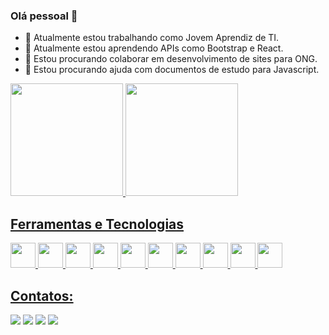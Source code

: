 ###  Olá pessoal 👋

- 🔭 Atualmente estou trabalhando como Jovem Aprendiz de TI.
- 🌱 Atualmente estou aprendendo APIs como Bootstrap e React.
- 👯 Estou procurando colaborar em desenvolvimento de sites para ONG.
- 🤔 Estou procurando ajuda com documentos de estudo para Javascript. 



<div>
<a href="https://github.com/joaopedromribeiro13">
<img loading="lazy" height="180em" src="https://github-readme-stats.vercel.app/api/top-langs/?username=joaopedromribeiro13&layout=compact&langs_count=7&theme=dracula"/>
<img loading="lazy" height="180em" src="https://github-readme-stats.vercel.app/api?username=joaopedromribeiro13&show_icons=true&theme=dracula&include_all_commits=true&count_private=true"/>
</div>

## Ferramentas e Tecnologias

<img loading="lazy" src="https://cdn.jsdelivr.net/gh/devicons/devicon/icons/bootstrap/bootstrap-original.svg" width="40" height="40"/> <img loading="lazy" src="https://cdn.jsdelivr.net/gh/devicons/devicon/icons/css3/css3-original.svg" width="40" height="40"/> <img loading="lazy" src="https://cdn.jsdelivr.net/gh/devicons/devicon/icons/github/github-original.svg" width="40" height="40"/> <img loading="lazy" src="https://cdn.jsdelivr.net/gh/devicons/devicon/icons/git/git-original.svg" width="40" height="40"/> <img loading="lazy" src="https://cdn.jsdelivr.net/gh/devicons/devicon/icons/html5/html5-original.svg" width="40" height="40"/> <img loading="lazy" src="https://cdn.jsdelivr.net/gh/devicons/devicon/icons/javascript/javascript-plain.svg" width="40" height="40"/> <img loading="lazy" src="https://cdn.jsdelivr.net/gh/devicons/devicon/icons/linkedin/linkedin-original.svg" width="40" height="40"/> <img loading="lazy" src="https://cdn.jsdelivr.net/gh/devicons/devicon/icons/php/php-original.svg" width="40" height="40"/> <img loading="lazy" src="https://cdn.jsdelivr.net/gh/devicons/devicon/icons/sass/sass-original.svg" width="40" height="40"/> <img loading="lazy" src="https://cdn.jsdelivr.net/gh/devicons/devicon/icons/mysql/mysql-original-wordmark.svg" width="40" height="40"/>



## Contatos:

<div>
<a href="https://instagram.com/seu-usuário-instagram-aqui" target="_blank"><img loading="lazy" src="https://img.shields.io/badge/-Instagram-%23E4405F?style=for-the-badge&logo=instagram&logoColor=white" target="_blank"></a>
<a href="https://www.twitch.tv/seu-usuário-aqui" target="_blank"><img loading="lazy" src="https://img.shields.io/badge/Twitch-9146FF?style=for-the-badge&logo=twitch&logoColor=white" target="_blank"></a>
<a href = "mailto:joaopedro.ribeiromg@gmail.com"><img loading="lazy" src="https://img.shields.io/badge/Gmail-D14836?style=for-the-badge&logo=gmail&logoColor=white" target="_blank"></a>
<a href="http://www.linkedin.com/in/jo%C3%A3o-pedro-ribeiromg-673163231" target="_blank"><img loading="lazy" src="https://img.shields.io/badge/-LinkedIn-%230077B5?style=for-the-badge&logo=linkedin&logoColor=white" target="_blank"></a>   
</div>


